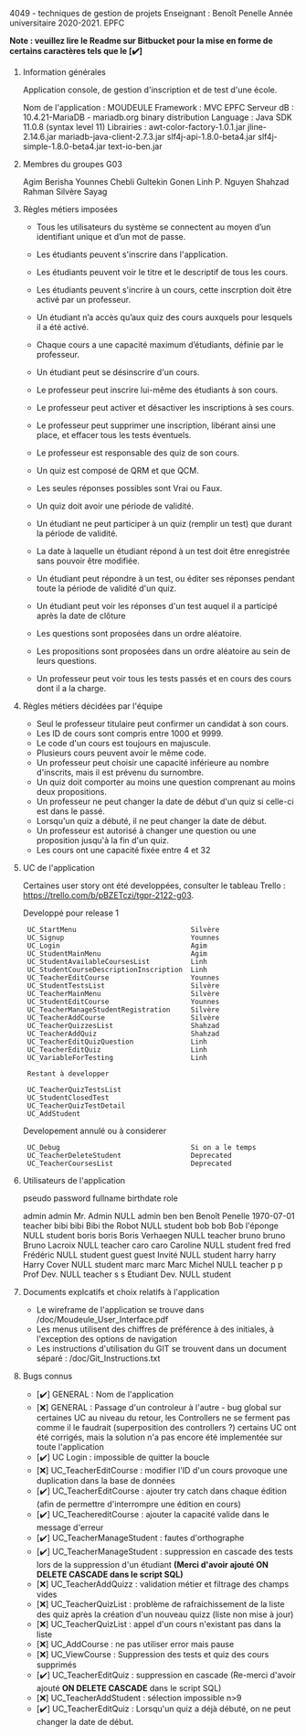 4049 - techniques de gestion de projets
Enseignant : Benoît Penelle
Année universitaire 2020-2021.
EPFC

**Note : veuillez lire le Readme sur Bitbucket pour la mise en forme de certains caractères tels que le [:heavy_check_mark:]**

1. Information générales

    Application console, de gestion d'inscription et de test d'une école.

    Nom de l'application : MOUDEULE
    Framework : MVC EPFC
    Serveur dB : 10.4.21-MariaDB - mariadb.org binary distribution
    Language : Java SDK 11.0.8 (syntax level 11)
        Librairies : awt-color-factory-1.0.1.jar
                     jline-2.14.6.jar
                     mariadb-java-client-2.7.3.jar
                     slf4j-api-1.8.0-beta4.jar
                     slf4j-simple-1.8.0-beta4.jar
                     text-io-ben.jar

2. Membres du groupes G03

    Agim 	 Berisha
    Younnes  Chebli
    Gultekin Gonen
    Linh P.  Nguyen
    Shahzad  Rahman
    Silvère  Sayag

3. Règles métiers imposées

    - Tous les utilisateurs du système se connectent au moyen d’un identifiant unique et d’un mot de passe.
    - Les étudiants peuvent s'inscrire dans l'application.

    - Les étudiants peuvent voir le titre et le descriptif de tous les cours.
    - Les étudiants peuvent s'incrire à un cours, cette inscrption doit être activé par un professeur.
    - Un étudiant n’a accès qu’aux quiz des cours auxquels pour lesquels il a été activé.
    - Chaque cours a une capacité maximum d’étudiants, définie par le professeur.
    - Un étudiant peut se désinscrire d'un cours.
    - Le professeur peut inscrire lui-même des étudiants à son cours.
    - Le professeur peut activer et désactiver les inscriptions à ses cours.
    - Le professeur peut supprimer une inscription, libérant ainsi une place, et effacer tous les tests éventuels.

    - Le professeur est responsable des quiz de son cours.
    - Un quiz est composé de QRM et que QCM.
    - Les seules réponses possibles sont Vrai ou Faux.
    - Un quiz doit avoir une période de validité.
    - Un étudiant ne peut participer à un quiz (remplir un test) que durant la période de validité.
    - La date à laquelle un étudiant répond à un test doit être enregistrée sans pouvoir être modifiée.
    - Un étudiant peut répondre à un test, ou éditer ses réponses pendant toute la période de validité d'un quiz.
    - Un étudiant peut voir les réponses d'un test auquel il a participé après la date de clôture
    - Les questions sont proposées dans un ordre aléatoire.
    - Les propositions sont proposées dans un ordre aléatoire au sein de leurs questions.
    - Un professeur peut voir tous les tests passés et en cours des cours dont il a la charge.

4. Règles métiers décidées par l'équipe

    - Seul le professeur titulaire peut confirmer un candidat à son cours.
    - Les ID de cours sont compris entre 1000 et 9999.
    - Le code d'un cours est toujours en majuscule. 
    - Plusieurs cours peuvent avoir le même code.
    - Un professeur peut choisir une capacité inférieure au nombre d'inscrits, mais il est prévenu du surnombre.
    - Un quiz doit comporter au moins une question comprenant au moins deux propositions.
    - Un professeur ne peut changer la date de début d'un quiz si celle-ci est dans le passé.
    - Lorsqu'un quiz a débuté, il ne peut changer la date de début.
    - Un professeur est autorisé à changer une question ou une proposition jusqu'à la fin d'un quiz.
    - Les cours ont une capacité fixée entre 4 et 32

5. UC de l'application

    Certaines user story ont été developpées, consulter le tableau Trello : https://trello.com/b/pBZETczi/tgpr-2122-g03.
	
    Developpé pour release 1
	
        UC_StartMenu							Silvère
        UC_Signup								Younnes		
        UC_Login								Agim		
        UC_StudentMainMenu						Agim		
        UC_StudentAvailableCoursesList			Linh	
        UC_StudentCourseDescriptionInscription	Linh		
        UC_TeacherEditCourse					Younnes		
        UC_StudentTestsList						Silvère
        UC_TeacherMainMenu						Silvère		
        UC_StudentEditCourse					Younnes		
        UC_TeacherManageStudentRegistration		Silvère
        UC_TeacherAddCourse						Silvère		
        UC_TeacherQuizzesList					Shahzad	
        UC_TeacherAddQuiz						Shahzad
        UC_TeacherEditQuizQuestion				Linh
        UC_TeacherEditQuiz	                    Linh
        UC_VariableForTesting                   Linh

        Restant à developper
        			
        UC_TeacherQuizTestsList				
        UC_StudentClosedTest				
        UC_TeacherQuizTestDetail
        UC_AddStudent

    Developement annulé ou à considerer

        UC_Debug								Si on a le temps
        UC_TeacherDeleteStudent					Deprecated		
        UC_TeacherCoursesList					Deprecated		


6. Utilisateurs de l'application

    pseudo	password	fullname			birthdate	role

    admin	admin		Mr. Admin			NULL		admin
    ben		ben			Benoît Penelle		1970-07-01	teacher
    bibi	bibi		Bibi the Robot		NULL		student
    bob		bob			Bob l'éponge		NULL		student
    boris	boris		Boris Verhaegen		NULL		teacher
    bruno	bruno		Bruno Lacroix		NULL		teacher
    caro	caro		Caroline			NULL		student
    fred	fred		Frédéric			NULL		student
    guest	guest		Invité				NULL		student
    harry	harry		Harry Cover			NULL		student
    marc	marc		Marc Michel			NULL		teacher
    p		p			Prof Dev.			NULL		teacher
    s		s			Etudiant Dev.		NULL		student


7. Documents explcatifs et choix relatifs à l'application

    - Le wireframe de l'application se trouve dans /doc/Moudeule_User_Interface.pdf
    - Les menus utilisent des chiffres de préférence à des initiales, à l'exception des options de navigation
    - Les instructions d'utilisation du GIT se trouvent dans un document séparé : /doc/Git_Instructions.txt
	
8. Bugs connus

   - [:heavy_check_mark:] GENERAL : Nom de l'application
   - [:x:] GENERAL : Passage d'un controleur à l'autre - bug global sur certaines UC au niveau du retour, les Controllers ne se ferment pas comme il le faudrait (superposition des controllers ?) certains UC ont été corrigés, mais la solution n'a pas encore été implementée sur toute l'application
   - [:heavy_check_mark:] UC Login : impossible de quitter la boucle
   - [:x:] UC_TeacherEditCourse : modifier l'ID d'un cours provoque une duplication dans la base de données
   - [:heavy_check_mark:] UC_TeacherEditCourse : ajouter try catch dans chaque édition (afin de permettre d'interrompre une édition en cours)
   - [:heavy_check_mark:] UC_TeachereditCourse : ajouter la capacité valide dans le message d'erreur
   - [:heavy_check_mark:] UC_TeacherManageStudent : fautes d'orthographe
   - [:heavy_check_mark:] UC_TeacherManageStudent : suppression en cascade des tests lors de la suppression d'un étudiant **(Merci d'avoir ajouté **ON DELETE CASCADE** dans le script SQL)**
   - [:x:] UC_TeacherAddQuizz : validation métier et filtrage des champs vides
   - [:x:] UC_TeacherQuizList : problème de rafraichissement de la liste des quiz après la création d'un nouveau quizz (liste non mise à jour)
   - [:x:] UC_TeacherQuizList : appel d'un cours n'existant pas dans la liste
   - [:x:] UC_AddCourse : ne pas utiliser error mais pause
   - [:x:] UC_ViewCourse : Suppression des tests et quiz des cours supprimés
   - [:heavy_check_mark:] UC_TeacherEditQuiz : suppression en cascade (Re-merci d'avoir ajouté **ON DELETE CASCADE** dans le script SQL)
   - [:x:] UC_TeacherAddStudent : sélection impossible n>9
   - [:heavy_check_mark:] UC_TeacherEditQuiz : Lorsqu'un quiz a déjà débuté, on ne peut changer la date de début.


